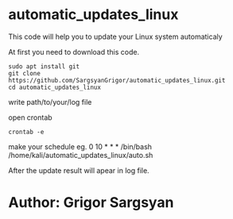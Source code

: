 # automatic_updates_linux

This code will help you to update your Linux system automaticaly

At first you need to download this code.
```
sudo apt install git
git clone https://github.com/SargsyanGrigor/automatic_updates_linux.git
cd automatic_updates_linux
```
write path/to/your/log file

open crontab
```
crontab -e
```
make your schedule
eg. 0 10 * * * /bin/bash /home/kali/automatic_updates_linux/auto.sh

After the update result will apear in log file.

# Author: Grigor Sargsyan

